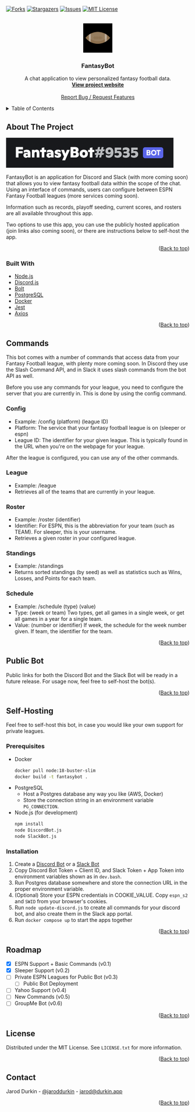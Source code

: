 <div id="top"></div>

[![Forks][forks-shield]][forks-url]
[![Stargazers][stars-shield]][stars-url]
[![Issues][issues-shield]][issues-url]
[![MIT License][license-shield]][license-url]

<br />
<div align="center">
  <a href="https://github.com/jaroddurkin/FantasyBot">
    <img src="img/logo.png" alt="Logo" width="80" height="80">
  </a>

<h3 align="center">FantasyBot</h3>

  <p align="center">
    A chat application to view personalized fantasy football data.
    <br />
    <a href="https://github.com/jaroddurkin/FantasyBot"><strong>View project website</strong></a>
    <br />
    <br />
    <a href="https://github.com/jaroddurkin/FantasyBot/issues">Report Bug / Request Features</a>
  </p>
</div>

<details>
  <summary>Table of Contents</summary>
  <ol>
    <li>
      <a href="#about-the-project">About The Project</a>
      <ul>
        <li><a href="#built-with">Built With</a></li>
      </ul>
    </li>
    <li>
      <a href="#commands">Commands</a>
    </li>
    <li>
      <a href="#public-bot">Public Bot</a>
    </li>
    <li>
      <a href="#self-hosting">Self-Hosting</a>
      <ul>
        <li><a href="#prerequisites">Prerequisites</a></li>
        <li><a href="#installation">Installation</a></li>
      </ul>
    </li>
    <li><a href="#roadmap">Roadmap</a></li>
    <li><a href="#license">License</a></li>
    <li><a href="#contact">Contact</a></li>
  </ol>
</details>

## About The Project

[![product-screenshot]](./img/readme_about.png)

FantasyBot is an application for Discord and Slack (with more coming soon) that allows you to view fantasy football data within the scope of the chat. Using an interface of commands, users can configure between ESPN Fantasy Football leagues (more services coming soon).

Information such as records, playoff seeding, current scores, and rosters are all available throughout this app.

Two options to use this app, you can use the publicly hosted application (join links also coming soon), or there are instructions below to self-host the app.

<p align="right">(<a href="#top">Back to top</a>)</p>

### Built With

* [Node.js](https://nodejs.org/en/)
* [Discord.js](https://discord.js.org/)
* [Bolt](https://api.slack.com/bolt)
* [PostgreSQL](https://www.postgresql.org/)
* [Docker](https://www.docker.com/)
* [Jest](https://jestjs.io/)
* [Axios](https://axios-http.com/)

<p align="right">(<a href="#top">Back to top</a>)</p>

## Commands

This bot comes with a number of commands that access data from your Fantasy Football league, with plenty more coming soon. In Discord they use the Slash Command API, and in Slack it uses slash commands from the bot API as well.

Before you use any commands for your league, you need to configure the server that you are currently in. This is done by using the config command.

### Config
* Example: /config (platform) (league ID)
* Platform: The service that your fantasy football league is on (sleeper or espn)
* League ID: The identifier for your given league. This is typically found in the URL when you're on the webpage for your league.

After the league is configured, you can use any of the other commands.

### League
* Example: /league
* Retrieves all of the teams that are currently in your league.

### Roster
* Example: /roster (identifier)
* Identifier: For ESPN, this is the abbreviation for your team (such as TEAM). For sleeper, this is your username.
* Retrieves a given roster in your configured league.

### Standings
* Example: /standings
* Returns sorted standings (by seed) as well as statistics such as Wins, Losses, and Points for each team.

### Schedule
* Example: /schedule (type) (value)
* Type: (week or team) Two types, get all games in a single week, or get all games in a year for a single team.
* Value: (number or identifier) If week, the schedule for the week number given. If team, the identifier for the team.

<p align="right">(<a href="#top">Back to top</a>)</p>

## Public Bot

Public links for both the Discord Bot and the Slack Bot will be ready in a future release. For usage now, feel free to self-host the bot(s).

<p align="right">(<a href="#top">Back to top</a>)</p>

## Self-Hosting

Feel free to self-host this bot, in case you would like your own support for private leagues.

### Prerequisites

* Docker
  ```sh
  docker pull node:18-buster-slim
  docker build -t fantasybot .
  ```
* PostgreSQL
  * Host a Postgres database any way you like (AWS, Docker)
  * Store the connection string in an environment variable `PG_CONNECTION`.
* Node.js (for development)
  ```sh
  npm install
  node DiscordBot.js
  node SlackBot.js
  ```

### Installation

1. Create a [Discord Bot](https://discord.com/developers/docs/intro) or a [Slack Bot](https://api.slack.com/tools/slack-developer-tools)
2. Copy Discord Bot Token + Client ID, and Slack Token + App Token into environment variables shown as in `dev.bash`.
3. Run Postgres database somewhere and store the connection URL in the proper environment variable.
4. (Optional) Store your ESPN credentials in COOKIE_VALUE. Copy `espn_s2` and `SWID` from your browser's cookies.
5. Run `node update-discord.js` to create all commands for your discord bot, and also create them in the Slack app portal.
6. Run `docker compose up` to start the apps together

<p align="right">(<a href="#top">Back to top</a>)</p>

## Roadmap

- [x] ESPN Support + Basic Commands (v0.1)
- [x] Sleeper Support (v0.2)
- [ ] Private ESPN Leagues for Public Bot (v0.3)
  - [ ] Public Bot Deployment
- [ ] Yahoo Support (v0.4)
- [ ] New Commands (v0.5)
- [ ] GroupMe Bot (v0.6)

<p align="right">(<a href="#top">Back to top</a>)</p>

## License

Distributed under the MIT License. See `LICENSE.txt` for more information.

<p align="right">(<a href="#top">Back to top</a>)</p>

## Contact

Jarod Durkin - [@jaroddurkin](https://twitter.com/jaroddurkin) - jarod@durkin.app

<p align="right">(<a href="#top">Back to top</a>)</p>

[forks-shield]: https://img.shields.io/github/forks/jaroddurkin/FantasyBot.svg?style=for-the-badge
[forks-url]: https://github.com/jaroddurkin/FantasyBot/network/members
[stars-shield]: https://img.shields.io/github/stars/jaroddurkin/FantasyBot.svg?style=for-the-badge
[stars-url]: https://github.com/jaroddurkin/FantasyBot/stargazers
[issues-shield]: https://img.shields.io/github/issues/jaroddurkin/FantasyBot.svg?style=for-the-badge
[issues-url]: https://github.com/jaroddurkin/FantasyBot/issues
[license-shield]: https://img.shields.io/github/license/jaroddurkin/FantasyBot.svg?style=for-the-badge
[license-url]: https://github.com/jaroddurkin/FantasyBot/blob/master/LICENSE.txt
[product-screenshot]: ./img/readme_about.png

